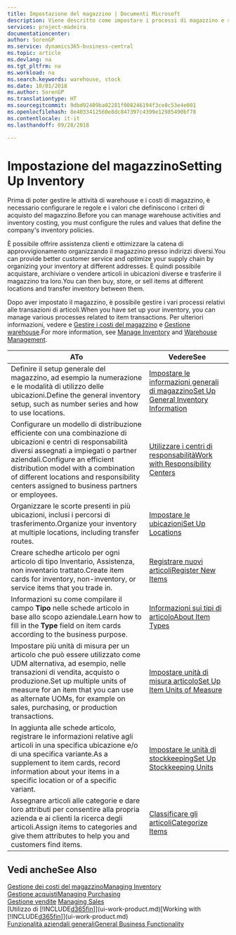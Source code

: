 ```yaml
---
title: Impostazione del magazzino | Documenti Microsoft
description: Viene descritto come impostare i processi di magazzino e stock, inclusi i percorsi di trasferimento e le ubicazioni, come le warehouse.
services: project-madeira
documentationcenter: 
author: SorenGP
ms.service: dynamics365-business-central
ms.topic: article
ms.devlang: na
ms.tgt_pltfrm: na
ms.workload: na
ms.search.keywords: warehouse, stock
ms.date: 10/01/2018
ms.author: SorenGP
ms.translationtype: HT
ms.sourcegitcommit: 9dbd92409ba02281f008246194f3ce0c53e4e001
ms.openlocfilehash: 8e4033412560e8dc847397c4399e12985490bf78
ms.contentlocale: it-it
ms.lasthandoff: 09/28/2018

---
```

# <a name="setting-up-inventory"></a><span data-ttu-id="acd26-103">Impostazione del magazzino</span><span class="sxs-lookup"><span data-stu-id="acd26-103">Setting Up Inventory</span></span>
<span data-ttu-id="acd26-104">Prima di poter gestire le attività di warehouse e i costi di magazzino, è necessario configurare le regole e i valori che definiscono i criteri di acquisto del magazzino.</span><span class="sxs-lookup"><span data-stu-id="acd26-104">Before you can manage warehouse activities and inventory costing, you must configure the rules and values that define the company's inventory policies.</span></span>

<span data-ttu-id="acd26-105">È possibile offrire assistenza clienti e ottimizzare la catena di approvvigionamento organizzando il magazzino presso indirizzi diversi.</span><span class="sxs-lookup"><span data-stu-id="acd26-105">You can provide better customer service and optimize your supply chain by organizing your inventory at different addresses.</span></span> <span data-ttu-id="acd26-106">È quindi possibile acquistare, archiviare o vendere articoli in ubicazioni diverse e trasferire il magazzino tra loro.</span><span class="sxs-lookup"><span data-stu-id="acd26-106">You can then buy, store, or sell items at different locations and transfer inventory between them.</span></span>

<span data-ttu-id="acd26-107">Dopo aver impostato il magazzino, è possibile gestire i vari processi relativi alle transazioni di articoli.</span><span class="sxs-lookup"><span data-stu-id="acd26-107">When you have set up your inventory, you can manage various processes related to item transactions.</span></span> <span data-ttu-id="acd26-108">Per ulteriori informazioni, vedere e [Gestire i costi del magazzino](inventory-manage-inventory.md) e [Gestione warehouse](warehouse-manage-warehouse.md).</span><span class="sxs-lookup"><span data-stu-id="acd26-108">For more information, see [Manage Inventory](inventory-manage-inventory.md) and [Warehouse Management](warehouse-manage-warehouse.md).</span></span>

| <span data-ttu-id="acd26-109">A</span><span class="sxs-lookup"><span data-stu-id="acd26-109">To</span></span> | <span data-ttu-id="acd26-110">Vedere</span><span class="sxs-lookup"><span data-stu-id="acd26-110">See</span></span> |
| --- | --- |
| <span data-ttu-id="acd26-111">Definire il setup generale del magazzino, ad esempio la numerazione e le modalità di utilizzo delle ubicazioni.</span><span class="sxs-lookup"><span data-stu-id="acd26-111">Define the general inventory setup, such as number series and how to use locations.</span></span> |[<span data-ttu-id="acd26-112">Impostare le informazioni generali di magazzino</span><span class="sxs-lookup"><span data-stu-id="acd26-112">Set Up General Inventory Information</span></span>](inventory-how-setup-general.md) |
|<span data-ttu-id="acd26-113">Configurare un modello di distribuzione efficiente con una combinazione di ubicazioni e centri di responsabilità diversi assegnati a impiegati o partner aziendali.</span><span class="sxs-lookup"><span data-stu-id="acd26-113">Configure an efficient distribution model with a combination of different locations and responsibility centers assigned to business partners or employees.</span></span>|[<span data-ttu-id="acd26-114">Utilizzare i centri di responsabilità</span><span class="sxs-lookup"><span data-stu-id="acd26-114">Work with Responsibility Centers</span></span>](inventory-responsibility-centers.md)|
| <span data-ttu-id="acd26-115">Organizzare le scorte presenti in più ubicazioni, inclusi i percorsi di trasferimento.</span><span class="sxs-lookup"><span data-stu-id="acd26-115">Organize your inventory at multiple locations, including transfer routes.</span></span> |[<span data-ttu-id="acd26-116">Impostare le ubicazioni</span><span class="sxs-lookup"><span data-stu-id="acd26-116">Set Up Locations</span></span>](inventory-how-register-new-items.md) |
| <span data-ttu-id="acd26-117">Creare schedhe articolo per ogni articolo di tipo Inventario, Assistenza, non inventario trattato.</span><span class="sxs-lookup"><span data-stu-id="acd26-117">Create item cards for inventory, non-inventory, or service items that you trade in.</span></span> |[<span data-ttu-id="acd26-118">Registrare nuovi articoli</span><span class="sxs-lookup"><span data-stu-id="acd26-118">Register New Items</span></span>](inventory-how-register-new-items.md) |
|<span data-ttu-id="acd26-119">Informazioni su come compilare il campo **Tipo** nelle schede articolo in base allo scopo aziendale.</span><span class="sxs-lookup"><span data-stu-id="acd26-119">Learn how to fill in the **Type** field on item cards according to the business purpose.</span></span>|[<span data-ttu-id="acd26-120">Informazioni sui tipi di articolo</span><span class="sxs-lookup"><span data-stu-id="acd26-120">About Item Types</span></span>](inventory-about-item-types.md)| 
|<span data-ttu-id="acd26-121">Impostare più unità di misura per un articolo che può essere utilizzato come UDM alternativa, ad esempio, nelle transazioni di vendita, acquisto o produzione.</span><span class="sxs-lookup"><span data-stu-id="acd26-121">Set up multiple units of measure for an item that you can use as alternate UOMs, for example on sales, purchasing, or production transactions.</span></span>|[<span data-ttu-id="acd26-122">Impostare unità di misura articolo</span><span class="sxs-lookup"><span data-stu-id="acd26-122">Set Up Item Units of Measure</span></span>](inventory-how-setup-units-of-measure.md)|
|<span data-ttu-id="acd26-123">In aggiunta alle schede articolo, registrare le informazioni relative agli articoli in una specifica ubicazione e/o di una specifica variante.</span><span class="sxs-lookup"><span data-stu-id="acd26-123">As a supplement to item cards, record information about your items in a specific location or of a specific variant.</span></span>|[<span data-ttu-id="acd26-124">Impostare le unità di stockkeeping</span><span class="sxs-lookup"><span data-stu-id="acd26-124">Set Up Stockkeeping Units</span></span>](inventory-how-to-set-up-stockkeeping-units.md)|
| <span data-ttu-id="acd26-125">Assegnare articoli alle categorie e dare loro attributi per consentire alla propria azienda e ai clienti la ricerca degli articoli.</span><span class="sxs-lookup"><span data-stu-id="acd26-125">Assign items to categories and give them attributes to help you and customers find items.</span></span> |[<span data-ttu-id="acd26-126">Classificare gli articoli</span><span class="sxs-lookup"><span data-stu-id="acd26-126">Categorize Items</span></span>](inventory-how-categorize-items.md) |

## <a name="see-also"></a><span data-ttu-id="acd26-127">Vedi anche</span><span class="sxs-lookup"><span data-stu-id="acd26-127">See Also</span></span>
[<span data-ttu-id="acd26-128">Gestione dei costi del magazzino</span><span class="sxs-lookup"><span data-stu-id="acd26-128">Managing Inventory</span></span>](inventory-manage-inventory.md)  
[<span data-ttu-id="acd26-129">Gestione acquisti</span><span class="sxs-lookup"><span data-stu-id="acd26-129">Managing Purchasing</span></span>](purchasing-manage-purchasing.md)  
<span data-ttu-id="acd26-130">[Gestione vendite](sales-manage-sales.md)  </span><span class="sxs-lookup"><span data-stu-id="acd26-130">[Managing Sales](sales-manage-sales.md)  </span></span>  
<span data-ttu-id="acd26-131">[Utilizzo di [!INCLUDE[d365fin](includes/d365fin_md.md)]](ui-work-product.md)</span><span class="sxs-lookup"><span data-stu-id="acd26-131">[Working with [!INCLUDE[d365fin](includes/d365fin_md.md)]](ui-work-product.md)</span></span>  
[<span data-ttu-id="acd26-132">Funzionalità aziendali generali</span><span class="sxs-lookup"><span data-stu-id="acd26-132">General Business Functionality</span></span>](ui-across-business-areas.md)

